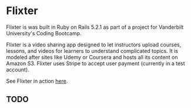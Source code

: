 # Flixter

Flixter is was built in Ruby on Rails 5.2.1 as part of a project for Vanderbilt University's Coding Bootcamp.

Flixter is a video sharing app designed to let instructors upload courses, lessons, and videos for learners to understand complicated topics. It is modeled after sites like Udemy or Coursera and hosts all its content on Amazon S3. Flixter uses Stripe to accept user payment (currently in a test account). 

See Flixter in action [here](https://flixter-tyler-porter.herokuapp.com). 

## TODO

